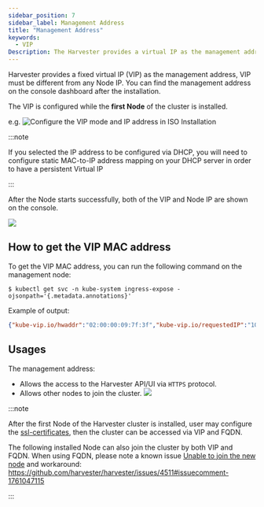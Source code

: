 ```yaml
---
sidebar_position: 7
sidebar_label: Management Address
title: "Management Address"
keywords:
  - VIP
Description: The Harvester provides a virtual IP as the management address.
---
```


<head>
  <link rel="canonical" href="https://docs.harvesterhci.io/v1.1/install/management-address"/>
</head>

Harvester provides a fixed virtual IP (VIP) as the management address, VIP must be different from any Node IP.  You can find the management address on the console dashboard after the installation.

The VIP is configured while the **first Node** of the cluster is installed.

e.g. ![Configure the VIP mode and IP address in ISO Installation](/img/v1.2/install/config-virtual-ip.png)

:::note

If you selected the IP address to be configured via DHCP, you will need to configure static MAC-to-IP address mapping on your DHCP server in order to have a persistent Virtual IP

:::

After the Node starts successfully, both of the VIP and Node IP are shown on the console.

![](/img/v1.2/install/iso-installed.png)

## How to get the VIP MAC address

To get the VIP MAC address, you can run the following command on the management node:
```shell
$ kubectl get svc -n kube-system ingress-expose -ojsonpath='{.metadata.annotations}'
```

Example of output:
```json
{"kube-vip.io/hwaddr":"02:00:00:09:7f:3f","kube-vip.io/requestedIP":"10.84.102.31"}
```

## Usages

The management address:

- Allows the access to the Harvester API/UI via `HTTPS` protocol.
- Allows other nodes to join the cluster.
  ![](/img/v1.2/install/configure-management-address.png)

:::note

After the first Node of the Harvester cluster is installed, user may configure the [ssl-certificates](../advanced/settings.md#ssl-certificates), then the cluster can be accessed via VIP and FQDN.

The following installed Node can also join the cluster by both VIP and FQDN. When using FQDN, please note a known issue [Unable to join the new node](https://github.com/harvester/harvester/issues/4511) and workaround: https://github.com/harvester/harvester/issues/4511#issuecomment-1761047115

:::
